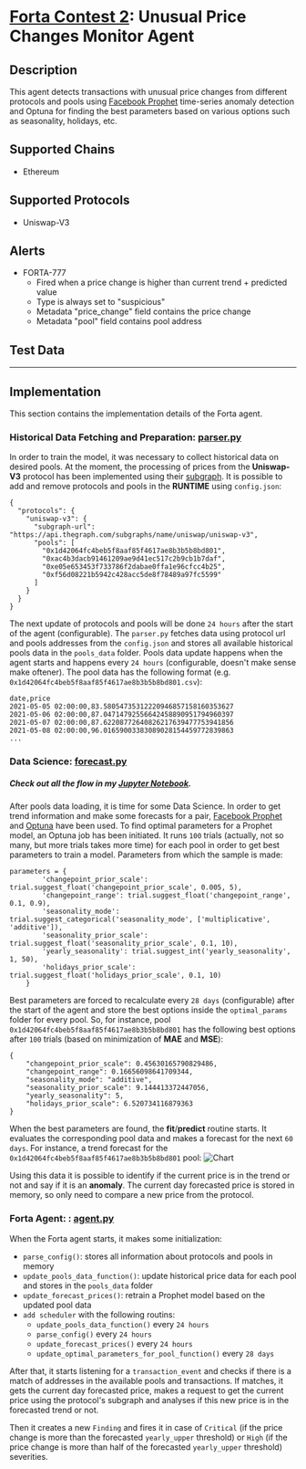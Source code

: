 # [Forta Contest 2](https://docs.forta.network/en/latest/contest6-forta/): Unusual Price Changes Monitor Agent

## Description

This agent detects transactions with unusual price changes from different protocols and pools using [Facebook Prophet](https://facebook.github.io/prophet/) time-series anomaly detection and Optuna for finding the best parameters based on various options such as seasonality, holidays, etc.

## Supported Chains

- Ethereum

## Supported Protocols

- Uniswap-V3

## Alerts

- FORTA-777
  - Fired when a price change is higher than current trend + predicted value
  - Type is always set to "suspicious"
  - Metadata "price_change" field contains the price change
  - Metadata "pool" field contains pool address

## Test Data


---
## Implementation
This section contains the implementation details of the Forta agent.

### Historical Data Fetching and Preparation: [parser.py](https://github.com/zytfo/forta-unusual-price-change-agent/blob/main/src/parser.py)
In order to train the model, it was necessary to collect historical data on desired pools. At the moment, the processing of prices from the **Uniswap-V3** protocol has been implemented using their [subgraph](https://thegraph.com/hosted-service/subgraph/uniswap/uniswap-v3). It is possible to add and remove protocols and pools in the **RUNTIME** using `config.json`:
```
{
  "protocols": {
    "uniswap-v3": {
      "subgraph-url": "https://api.thegraph.com/subgraphs/name/uniswap/uniswap-v3",
      "pools": [
        "0x1d42064fc4beb5f8aaf85f4617ae8b3b5b8bd801",
        "0xac4b3dacb91461209ae9d41ec517c2b9cb1b7daf",
        "0xe05e653453f733786f2dabae0ffa1e96cfcc4b25",
        "0xf56d08221b5942c428acc5de8f78489a97fc5599"
      ]
    }
  }
}
```
The next update of protocols and pools will be done `24 hours` after the start of the agent (configurable).
The `parser.py` fetches data using protocol url and pools addresses from the `config.json` and stores all available historical pools data in the `pools_data` folder. Pools data update happens when the agent starts and happens every `24 hours` (configurable, doesn't make sense make oftener). The pool data has the following format (e.g. `0x1d42064fc4beb5f8aaf85f4617ae8b3b5b8bd801.csv`):
```
date,price
2021-05-05 02:00:00,83.58054735312220946857158160353627
2021-05-06 02:00:00,87.04714792556642458890951794960397
2021-05-07 02:00:00,87.62208772640826217639477753941856
2021-05-08 02:00:00,96.01659003383089028154459772839863
...
```

### Data Science: [forecast.py](https://github.com/zytfo/forta-unusual-price-change-agent/blob/main/src/forecast.py)
##### Check out all the flow in my [Jupyter Notebook](https://github.com/zytfo/forta-unusual-price-change-agent/blob/main/anomaly-detection.ipynb).
After pools data loading, it is time for some Data Science. In order to get trend information and make some forecasts for a pair, [Facebook Prophet](https://facebook.github.io/prophet/) and [Optuna](https://optuna.readthedocs.io/en/stable/faq.html) have been used.
To find optimal parameters for a Prophet model, an Optuna job has been initiated. It runs `100` trials (actually, not so many, but more trials takes more time) for each pool in order to get best parameters to train a model. Parameters from which the sample is made:
```
parameters = {
        'changepoint_prior_scale': trial.suggest_float('changepoint_prior_scale', 0.005, 5),
        'changepoint_range': trial.suggest_float('changepoint_range', 0.1, 0.9),
        'seasonality_mode': trial.suggest_categorical('seasonality_mode', ['multiplicative', 'additive']),
        'seasonality_prior_scale': trial.suggest_float('seasonality_prior_scale', 0.1, 10),
        'yearly_seasonality': trial.suggest_int('yearly_seasonality', 1, 50),
        'holidays_prior_scale': trial.suggest_float('holidays_prior_scale', 0.1, 10)
    }
```
Best parameters are forced to recalculate every `28 days` (configurable) after the start of the agent and store the best options inside the `optimal_params` folder for every pool.
So, for instance, pool `0x1d42064fc4beb5f8aaf85f4617ae8b3b5b8bd801` has the following best options after `100` trials (based on minimization of **MAE** and **MSE**):
```
{
    "changepoint_prior_scale": 0.45630165790829486, 
    "changepoint_range": 0.16656098641709344, 
    "seasonality_mode": "additive", 
    "seasonality_prior_scale": 9.144413372447056, 
    "yearly_seasonality": 5, 
    "holidays_prior_scale": 6.520734116879363
}
```
When the best parameters are found, the **fit**/**predict** routine starts. It evaluates the corresponding pool data and makes a forecast for the next `60 days`. For instance, a trend forecast for the `0x1d42064fc4beb5f8aaf85f4617ae8b3b5b8bd801` pool: 
![Chart](https://github.com/zytfo/forta-unusual-price-change-agent/blob/main/blob/chart.png?raw=true)

Using this data it is possible to identify if the current price is in the trend or not and say if it is an **anomaly**. The current day forecasted price is stored in memory, so only need to compare a new price from the protocol.

### Forta Agent: : [agent.py](https://github.com/zytfo/forta-unusual-price-change-agent/blob/main/src/agent.py)
When the Forta agent starts, it makes some initialization:
- `parse_config()`: stores all information about protocols and pools in memory
- `update_pools_data_function()`: update historical price data for each pool and stores in the `pools_data` folder
- `update_forecast_prices()`: retrain a Prophet model based on the updated pool data
- `add scheduler` with the following routins:
    * `update_pools_data_function()` every `24 hours`
    * `parse_config()` every `24 hours`
    * `update_forecast_prices()` every `24 hours`
    * `update_optimal_parameters_for_pool_function()` every `28 days`

After that, it starts listening for a `transaction_event` and checks if there is a match of addresses in the available pools and transactions. If matches, it gets the current day forecasted price, makes a request to get the current price using the protocol's subgraph and analyses if this new price is in the forecasted trend or not. 

Then it creates a new `Finding` and fires it in case of `Critical` (if the price change is more than the forecasted `yearly_upper` threshold) or `High` (if the price change is more than half of the forecasted `yearly_upper` threshold) severities.